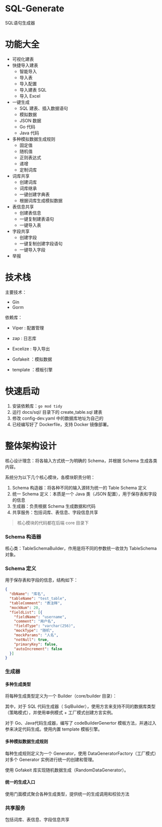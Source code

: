 # SQL-Generate
SQL语句生成器

# 功能大全

- 可视化建表
- 快捷导入建表
  - 智能导入
  - 导入表
  - 导入配置
  - 导入建表 SQL
  - 导入 Excel
- 一键生成
  - SQL 建表、插入数据语句
  - 模拟数据
  - JSON 数据
  - Go 代码
  - Java 代码
- 多种模拟数据生成规则
  - 固定值
  - 随机值
  - 正则表达式
  - 递增
  - 定制词库
- 词库共享
  - 创建词库
  - 词库继承
  - 一键创建字典表
  - 根据词库生成模拟数据
- 表信息共享
  - 创建表信息
  - 一键复制建表语句
  - 一键导入表
- 字段共享
  - 创建字段
  - 一键复制创建字段语句
  - 一键导入字段
- 举报

# 技术栈

主要技术：

- Gin
- Gorm

依赖库：

- Viper : 配置管理
- zap : 日志库
- Excelize : 导入导出

- Gofakeit ：模拟数据

- template ：模板引擎

# 快速启动

1. 安装依赖库：`go mod tidy`
2. 运行 docs/sql/ 目录下的 create_table.sql 建表
3. 修改 config-dev.yaml 中的数据库地址为自己的
4. 已经编写好了 Dockerfile，支持 Docker 镜像部署。

# 整体架构设计

核心设计理念：将各输入方式统一为明确的 Schema，并根据 Schema 生成各类内容。

系统分为以下几个核心模块，各模块职责分明：

1. Schema 构造器：将各种不同的输入源转为统一的 Table Schema 定义
2. 统一 Schema 定义：本质是一个 Java 类（JSON 配置），用于保存表和字段的信息
3. 生成器：负责根据 Schema 生成数据和代码
4. 共享服务：包括词库、表信息、字段信息共享

> 核心模块的代码都在后端 core 目录下

### Schema 构造器

核心类：TableSchemaBuilder，作用是将不同的参数统一收敛为 TableSchema 对象。

### Schema 定义

用于保存表和字段的信息，结构如下：

```json
{
  "dbName": "库名",
  "tableName": "test_table",
  "tableComment": "表注释",
  "mockNum": 20,
  "fieldList": [{
    "fieldName": "username",
    "comment": "用户名",
    "fieldType": "varchar(256)",
    "mockType": "随机",
    "mockParams": "人名",
    "notNull": true,
    "primaryKey": false,
    "autoIncrement": false
  }]
}
```



### 生成器

#### 多种生成类型

将每种生成类型定义为一个 Builder（core/builder 目录）：

其中，对于 SQL 代码生成器（ SqlBuilder），使用方言来支持不同的数据库类型（策略模式），并使用单例模式 + 工厂模式创建方言实例。

对于 Go、Java代码生成器，编写了 codeBuilderGenertor 模板方法，并通过入参来决定代码生成。使用内置 template 模板引擎。 

#### 多种模拟数据生成规则

每种生成规则定义为一个 Generator，使用 DataGeneratorFactory（工厂模式）对多个 Generator 实例进行统一的创建和管理。

使用 Gofakeit 库实现随机数据生成（RandomDataGenerator）。

#### 统一的生成入口

使用门面模式聚合各种生成类型，提供统一的生成调用和校验方法

### 共享服务

包括词库、表信息、字段信息共享
